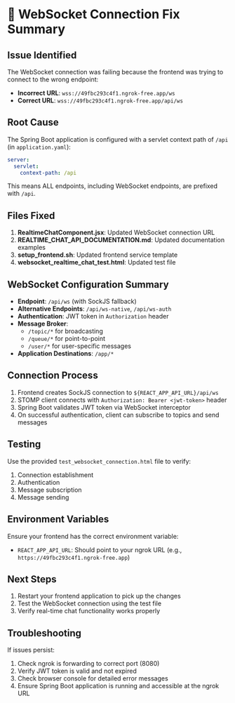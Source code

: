 # 🔌 WebSocket Connection Fix Summary

## Issue Identified
The WebSocket connection was failing because the frontend was trying to connect to the wrong endpoint:

- **Incorrect URL**: `wss://49fbc293c4f1.ngrok-free.app/ws`
- **Correct URL**: `wss://49fbc293c4f1.ngrok-free.app/api/ws`

## Root Cause
The Spring Boot application is configured with a servlet context path of `/api` (in `application.yaml`):

```yaml
server:
  servlet:
    context-path: /api
```

This means ALL endpoints, including WebSocket endpoints, are prefixed with `/api`.

## Files Fixed
1. **RealtimeChatComponent.jsx**: Updated WebSocket connection URL
2. **REALTIME_CHAT_API_DOCUMENTATION.md**: Updated documentation examples
3. **setup_frontend.sh**: Updated frontend service template
4. **websocket_realtime_chat_test.html**: Updated test file

## WebSocket Configuration Summary
- **Endpoint**: `/api/ws` (with SockJS fallback)
- **Alternative Endpoints**: `/api/ws-native`, `/api/ws-auth`
- **Authentication**: JWT token in `Authorization` header
- **Message Broker**: 
  - `/topic/*` for broadcasting
  - `/queue/*` for point-to-point
  - `/user/*` for user-specific messages
- **Application Destinations**: `/app/*`

## Connection Process
1. Frontend creates SockJS connection to `${REACT_APP_API_URL}/api/ws`
2. STOMP client connects with `Authorization: Bearer <jwt-token>` header
3. Spring Boot validates JWT token via WebSocket interceptor
4. On successful authentication, client can subscribe to topics and send messages

## Testing
Use the provided `test_websocket_connection.html` file to verify:
1. Connection establishment
2. Authentication
3. Message subscription
4. Message sending

## Environment Variables
Ensure your frontend has the correct environment variable:
- `REACT_APP_API_URL`: Should point to your ngrok URL (e.g., `https://49fbc293c4f1.ngrok-free.app`)

## Next Steps
1. Restart your frontend application to pick up the changes
2. Test the WebSocket connection using the test file
3. Verify real-time chat functionality works properly

## Troubleshooting
If issues persist:
1. Check ngrok is forwarding to correct port (8080)
2. Verify JWT token is valid and not expired
3. Check browser console for detailed error messages
4. Ensure Spring Boot application is running and accessible at the ngrok URL
